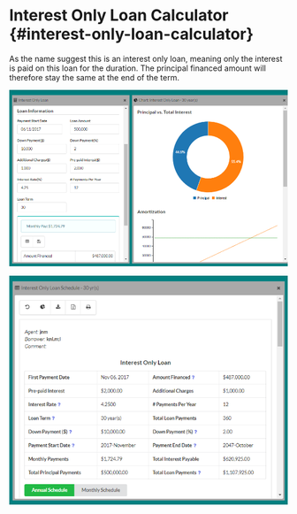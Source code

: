 # Interest Only Loan Calculator {#interest-only-loan-calculator}

 As the name suggest this is an interest only loan, meaning only the interest is paid on this loan for the duration. The principal financed amount will therefore stay the same at the end of the term.

![](/assets/interest-only-loan.png)

![](/assets/interest-only-loan-schedule.png)

